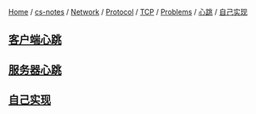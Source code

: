 [Home](https://mengxianbin.github.io) /
[cs-notes](https://mengxianbin.github.io/cs-notes/site) /
[Network](https://mengxianbin.github.io/cs-notes/site/Network) /
[Protocol](https://mengxianbin.github.io/cs-notes/site/Network/Protocol) /
[TCP](https://mengxianbin.github.io/cs-notes/site/Network/Protocol/TCP) /
[Problems](https://mengxianbin.github.io/cs-notes/site/Network/Protocol/TCP/Problems) /
[心跳](https://mengxianbin.github.io/cs-notes/site/Network/Protocol/TCP/Problems/%E5%BF%83%E8%B7%B3) /
[自己实现](https://mengxianbin.github.io/cs-notes/site/Network/Protocol/TCP/Problems/%E5%BF%83%E8%B7%B3/%E8%87%AA%E5%B7%B1%E5%AE%9E%E7%8E%B0)

## [客户端心跳](https://mengxianbin.github.io/cs-notes/site/Network/Protocol/TCP/Problems/%E5%BF%83%E8%B7%B3/%E8%87%AA%E5%B7%B1%E5%AE%9E%E7%8E%B0/%E5%AE%A2%E6%88%B7%E7%AB%AF%E5%BF%83%E8%B7%B3)

## [服务器心跳](https://mengxianbin.github.io/cs-notes/site/Network/Protocol/TCP/Problems/%E5%BF%83%E8%B7%B3/%E8%87%AA%E5%B7%B1%E5%AE%9E%E7%8E%B0/%E6%9C%8D%E5%8A%A1%E5%99%A8%E5%BF%83%E8%B7%B3)

## [自己实现](https://mengxianbin.github.io/cs-notes/site/Network/Protocol/TCP/Problems/%E5%BF%83%E8%B7%B3/%E8%87%AA%E5%B7%B1%E5%AE%9E%E7%8E%B0/%E8%87%AA%E5%B7%B1%E5%AE%9E%E7%8E%B0)
